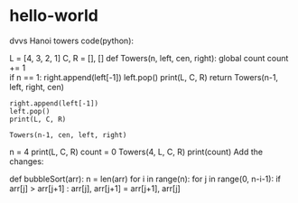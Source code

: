 # hello-world
dvvs
Hanoi towers code(python):

L = [4, 3, 2, 1]
C, R = [], []
def Towers(n, left, cen, right):
    global count
    count += 1  
    if n == 1:
        right.append(left[-1])
        left.pop()
        print(L, C, R)
        return
    Towers(n-1, left, right, cen)

    right.append(left[-1])
    left.pop()
    print(L, C, R)

    Towers(n-1, cen, left, right)

n = 4
print(L, C, R)
count = 0
Towers(4, L, C, R)
print(count)
Add the changes:
 
def bubbleSort(arr):
    n = len(arr)
    for i in range(n):
        for j in range(0, n-i-1):
            if arr[j] > arr[j+1] :
                arr[j], arr[j+1] = arr[j+1], arr[j]

